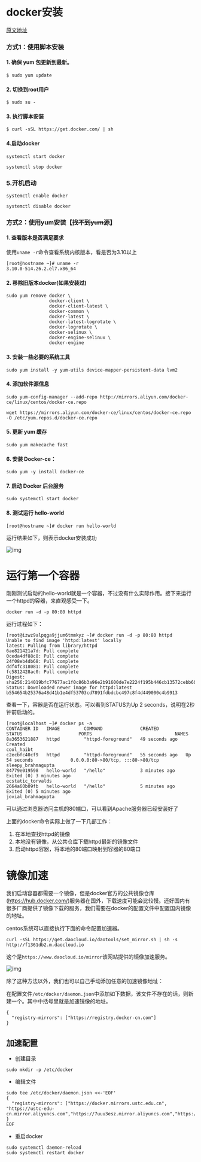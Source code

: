 # docker安装

[原文地址](https://juejin.cn/post/6844903790630404104)

### 方式1：使用脚本安装

#### 1. 确保 yum 包更新到最新。

```shell
$ sudo yum update
```

#### 2. 切换到root用户

```shell
$ sudo su -
```

#### 3. 执行脚本安装

```shell
$ curl -sSL https://get.docker.com/ | sh
```

#### 4.启动docker

```shell
systemctl start docker

systemctl stop docker
```

### 5.开机启动

```shell
systemctl enable docker

systemctl disable docker
```



### 方式2：使用yum安装【~~找不到yum源~~】

#### 1. 查看版本是否满足要求

使用`uname -r`命令查看系统内核版本，看是否为3.10以上

```shell
[root@hostname ~]# uname -r
3.10.0-514.26.2.el7.x86_64
```

#### 2. 移除旧版本docker(如果安装过)

```shell
sudo yum remove docker \
                docker-client \
                docker-client-latest \
                docker-common \
                docker-latest \
                docker-latest-logrotate \
                docker-logrotate \
                docker-selinux \
                docker-engine-selinux \
                docker-engine
```

#### 3. 安装一些必要的系统工具

```shell
sudo yum install -y yum-utils device-mapper-persistent-data lvm2
```

#### 4. 添加软件源信息

```shell
sudo yum-config-manager --add-repo http://mirrors.aliyun.com/docker-ce/linux/centos/docker-ce.repo

wget https://mirrors.aliyun.com/docker-ce/linux/centos/docker-ce.repo -O /etc/yum.repos.d/docker-ce.repo
```

#### 5. 更新 yum 缓存

```shell
sudo yum makecache fast
```

#### 6. 安装 Docker-ce：

```shell
sudo yum -y install docker-ce
```

#### 7. 启动 Docker 后台服务

```shell
sudo systemctl start docker
```

#### 8. 测试运行 hello-world

```shell
[root@hostname ~]# docker run hello-world
```

运行结果如下，则表示docker安装成功

![img](https://p1-jj.byteimg.com/tos-cn-i-t2oaga2asx/gold-user-assets/2019/2/21/16910b45fe4893c4~tplv-t2oaga2asx-watermark.awebp)



# 运行第一个容器

刚刚测试启动的hello-world就是一个容器，不过没有什么实际作用。接下来运行一个httpd的容器，来直观感受一下。

```shell
docker run -d -p 80:80 httpd 
```

运行过程如下：

```shell
[root@izwz9alpqga9jjum6tmmkyz ~]# docker run -d -p 80:80 httpd
Unable to find image 'httpd:latest' locally
latest: Pulling from library/httpd
6ae821421a7d: Pull complete 
0ceda4df88c8: Pull complete 
24f08eb4db68: Pull complete 
ddf4fc318081: Pull complete 
fc5812428ac0: Pull complete 
Digest: sha256:214019bfc77677ac1f0c86b3a96e2b91600de7e2224f195b446cb13572cebb6b
Status: Downloaded newer image for httpd:latest
b554654b25376a48d41b1e4df53703cd7891fdbdcbc497c8f4d449000c4b9913
```

查看一下，容器是否在运行状态。可以看到STATUS为Up 2 seconds，说明在2秒钟前启动的。

```shell
[root@localhost ~]# docker ps -a
CONTAINER ID   IMAGE         COMMAND              CREATED          STATUS                     PORTS                               NAMES
8a3653621887   httpd         "httpd-foreground"   49 seconds ago   Created                                                        cool_haibt
c2ecbfc40cf9   httpd         "httpd-foreground"   55 seconds ago   Up 54 seconds              0.0.0.0:80->80/tcp, :::80->80/tcp   sleepy_brahmagupta
84779e019598   hello-world   "/hello"             3 minutes ago    Exited (0) 3 minutes ago                                       ecstatic_torvalds
2664a60b09fb   hello-world   "/hello"             5 minutes ago    Exited (0) 5 minutes ago                                       jovial_brahmagupta

```

可以通过浏览器访问主机的80端口，可以看到Apache服务器已经安装好了

上面的docker命令实际上做了一下几部工作：

1. 在本地查找httpd的镜像
2. 本地没有镜像，从公共仓库下载httpd最新的镜像文件
3. 启动httpd容器，将本地的80端口映射到容器的80端口

# 镜像加速

我们启动容器都需要一个镜像，但是docker官方的公共镜像仓库(https://hub.docker.com/)服务器在国外，下载速度可能会比较慢。还好国内有很多厂商提供了镜像下载的服务，我们需要在docker的配置文件中配置国内镜像的地址。

centos系统可以直接执行下面的命令配置加速器。

```shell
curl -sSL https://get.daocloud.io/daotools/set_mirror.sh | sh -s http://f1361db2.m.daocloud.io
```

这个是`https://www.daocloud.io/mirror`该网站提供的镜像加速服务。



![img](https://p1-jj.byteimg.com/tos-cn-i-t2oaga2asx/gold-user-assets/2019/3/5/1694df9e5ae28074~tplv-t2oaga2asx-watermark.awebp)



除了这种方法以外，我们也可以自己手动添加任意的加速镜像地址：

在配置文件`/etc/docker/daemon.json`中添加如下数据，该文件不存在的话，则新建一个。其中中括号里就是加速镜像的地址。

```shell
{
  "registry-mirrors": ["https://registry.docker-cn.com"]
}
```

## 加速配置

* 创建目录

```shell
sudo mkdir -p /etc/docker
```

* 编辑文件

```shell
sudo tee /etc/docker/daemon.json <<-'EOF'
{
  "registry-mirrors": ["https://docker.mirrors.ustc.edu.cn", "https://ustc-edu-cn.mirror.aliyuncs.com","https://7uuu3esz.mirror.aliyuncs.com","https://780urbjd.mirror.aliyuncs.com"]
}
EOF
```

* 重启docker

```shell
sudo systemctl daemon-reload
sudo systemctl restart docker
```

